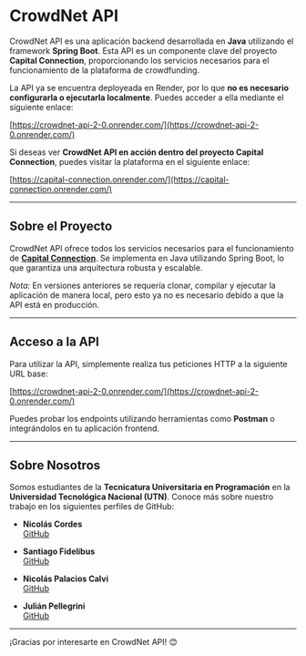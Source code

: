 # CrowdNet API

CrowdNet API es una aplicación backend desarrollada en **Java** utilizando el framework **Spring Boot**. Esta API es un componente clave del proyecto **Capital Connection**, proporcionando los servicios necesarios para el funcionamiento de la plataforma de crowdfunding.

La API ya se encuentra deployeada en Render, por lo que **no es necesario configurarla o ejecutarla localmente**. Puedes acceder a ella mediante el siguiente enlace:

[https://crowdnet-api-2-0.onrender.com/](https://crowdnet-api-2-0.onrender.com/)

Si deseas ver **CrowdNet API en acción dentro del proyecto Capital Connection**, puedes visitar la plataforma en el siguiente enlace:

[https://capital-connection.onrender.com/](https://capital-connection.onrender.com/)

---

## Sobre el Proyecto

CrowdNet API ofrece todos los servicios necesarios para el funcionamiento de [**Capital Connection**](https://github.com/NicolasCordes/Capital_Connection). Se implementa en Java utilizando Spring Boot, lo que garantiza una arquitectura robusta y escalable.

*Nota:* En versiones anteriores se requería clonar, compilar y ejecutar la aplicación de manera local, pero esto ya no es necesario debido a que la API está en producción.

---

## Acceso a la API

Para utilizar la API, simplemente realiza tus peticiones HTTP a la siguiente URL base:

[https://crowdnet-api-2-0.onrender.com/](https://crowdnet-api-2-0.onrender.com/)

Puedes probar los endpoints utilizando herramientas como **Postman** o integrándolos en tu aplicación frontend.

---

## Sobre Nosotros

Somos estudiantes de la **Tecnicatura Universitaria en Programación** en la **Universidad Tecnológica Nacional (UTN)**. Conoce más sobre nuestro trabajo en los siguientes perfiles de GitHub:

- **Nicolás Cordes**  
  [GitHub](https://github.com/NicolasCordes)

- **Santiago Fidelibus**  
  [GitHub](https://github.com/SantiagoFidelibus)

- **Nicolás Palacios Calvi**  
  [GitHub](https://github.com/NicolasPalaciosCalvi)

- **Julián Pellegrini**  
  [GitHub](https://github.com/julianpelle)

---

¡Gracias por interesarte en CrowdNet API! 😊
